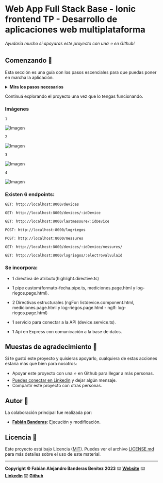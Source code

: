 Web App Full Stack Base - Ionic frontend
TP - Desarrollo de aplicaciones web multiplataforma
=======================

*Ayudaría mucho si apoyaras este proyecto con una ⭐ en Github!*

## Comenzando 🚀

Esta sección es una guía con los pasos escenciales para que puedas poner en marcha la aplicación.


<details><summary><b>Mira los pasos necesarios</b></summary><br>

### Instalar las dependencias

Para correr este proyecto es necesario que instales `Docker` y `Docker Compose`. 

En [este artículo](https://www.gotoiot.com/pages/articles/docker_installation_linux/) publicado en nuestra web están los detalles para instalar Docker y Docker Compose en una máquina Linux. Si querés instalar ambas herramientas en una Raspberry Pi podés seguir [este artículo](https://www.gotoiot.com/pages/articles/rpi_docker_installation) de nuestra web que te muestra todos los pasos necesarios.

En caso que quieras instalar las herramientas en otra plataforma o tengas algún incoveniente, podes leer la documentación oficial de [Docker](https://docs.docker.com/get-docker/) y también la de [Docker Compose](https://docs.docker.com/compose/install/).

Continua con la descarga del código cuando tengas las dependencias instaladas y funcionando.

### Descargar el código

Para descargar el código, lo más conveniente es que realices un `fork` de este proyecto a tu cuenta personal haciendo click en [este link](https://github.com/fabianbanderasb/TP-DAM). Una vez que ya tengas el fork a tu cuenta, descargalo con este comando (acordate de poner tu usuario en el link):

```
git clone git@github.com:fabianbanderasb/TP-DAM.git
```

> En caso que no tengas una cuenta en Github puedes clonar directamente este repo.

### Ejecutar la aplicación

Para ejecutar la aplicación tenes que correr el comando `docker-compose up` desde la raíz del proyecto. Este comando va a descargar las imágenes de Docker de node, de typescript, de la base datos y del admin de la DB, y luego ponerlas en funcionamiento. 

Para acceder al cliente web ingresa a a la URL [http://localhost:8100/home](http://localhost:8100/home) y para acceder al admin de la DB accedé a [localhost:8001/](http://localhost:8001/). 

Si pudiste acceder al cliente web y al administrador significa que la aplicación se encuentra corriendo bien. 

> Si te aparece un error la primera vez que corres la app, deteńe el proceso y volvé a iniciarla. Esto es debido a que el backend espera que la DB esté creada al iniciar, y en la primera ejecución puede no alcanzar a crearse. A partir de la segunda vez el problema queda solucionado.

</details>

Continuá explorando el proyecto una vez que lo tengas funcionando.

### Imágenes

```
1
```
![Imagen](https://github.com/fabianbanderasb/TP-DAM/Device.png)
```
2
```
![Imagen](https://github.com/fabianbanderasb/TP-DAM/Home.png)
```
3
```
![Imagen](https://github.com/fabianbanderasb/TP-DAM/LOG_Riegos.png)
```
4
```
![Imagen](https://github.com/fabianbanderasb/TP-DAM/Mediciones.png)
### Existen 6 endpoints:

```
GET: http://localhost:8000/devices
```

```
GET: http://localhost:8000/devices/:idDevice
```

```
GET: http://localhost:8000/lastmessure/:idDevice
```

```
POST: http://localhost:8000/logriegos 
```

```
POST: http://localhost:8000/messures 
```

```
GET: http://localhost:8000/devices/:idDevice/messures/
```

```
GET: http://localhost:8000/logriegos/:electrovalvulaId
```

### Se incorpora:


* 1 directiva de atributo(highlight.directive.ts)

* 1 pipe custom(formato-fecha.pipe.ts, mediciones.page.html y log-riegos.page.html).

* 2 Directivas estructurales
(ngFor: listdevice.component.html, mediciones.page.html y log-riegos.page.html - ngIf:  log-riegos.page.html)

* 1 servicio para conectar a la API (device.service.ts).

* 1 Api en Express con comunicación a la base de datos.




## Muestas de agradecimiento 🎁

Si te gustó este proyecto y quisieras apoyarlo, cualquiera de estas acciones estaría más que bien para nosotros:

* Apoyar este proyecto con una ⭐ en Github para llegar a más personas.
* [Puedes conectar en Linkedin](https://www.linkedin.com/in/fabian-alejandro-banderas-benitez-8257a519b/) y dejar algún mensaje.
* Compartir este proyecto con otras personas.


## Autor 👥

La colaboración principal fue realizada por:

* **[Fabián Banderas](https://github.com/fabianbanderasb)**: Ejecución y modificación.

## Licencia 📄

Este proyecto está bajo Licencia ([MIT](https://github.com/fabianbanderasb/TP-DdA2/blob/main/LICENSE.md)). Puedes ver el archivo [LICENSE.md](https://github.com/fabianbanderasb/TP-DdA2/blob/main/LICENSE.md) para más detalles sobre el uso de este material.

---

**Copyright © Fabián Alejandro Banderas Benítez 2023** ⌨️ [**Website**](https://www.fabianbanderas.com) ⌨️ [**Linkedin**](https://www.linkedin.com/in/fabian-alejandro-banderas-benitez-8257a519b/) ⌨️ [**Github**](https://github.com/fabianbanderasb) 
